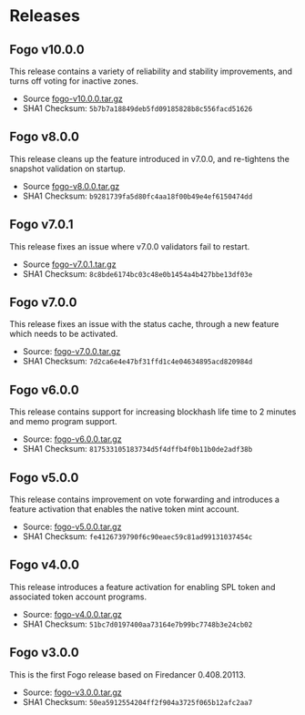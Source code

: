 # Releases

## Fogo v10.0.0

This release contains a variety of reliability and stability improvements, and turns off voting for inactive zones.
- Source [fogo-v10.0.0.tar.gz](https://static.fogo.io/fogo-v10.0.0.tar.gz)
- SHA1 Checksum: `5b7b7a18849deb5fd09185828b8c556facd51626`

## Fogo v8.0.0

This release cleans up the feature introduced in v7.0.0, and re-tightens the snapshot validation on startup.
- Source [fogo-v8.0.0.tar.gz](https://static.fogo.io/fogo-v8.0.0.tar.gz)
- SHA1 Checksum: `b9281739fa5d80fc4aa18f00b49e4ef6150474dd`

## Fogo v7.0.1

This release fixes an issue where v7.0.0 validators fail to restart.
- Source [fogo-v7.0.1.tar.gz](https://static.fogo.io/fogo-v7.0.1.tar.gz)
- SHA1 Checksum: `8c8bde6174bc03c48e0b1454a4b427bbe13df03e`

## Fogo v7.0.0

This release fixes an issue with the status cache, through a new feature which needs to be activated.

- Source: [fogo-v7.0.0.tar.gz](https://static.fogo.io/fogo-v7.0.0.tar.gz)
- SHA1 Checksum: `7d2ca6e4e47bf31ffd1c4e04634895acd820984d`

## Fogo v6.0.0

This release contains support for increasing blockhash life time to 2 minutes and memo program support.

- Source: [fogo-v6.0.0.tar.gz](https://static.fogo.io/fogo-v6.0.0.tar.gz)
- SHA1 Checksum: `817533105183734d5f4dffb4f0b11b0de2adf38b`

## Fogo v5.0.0

This release contains improvement on vote forwarding and introduces a feature activation that enables the native token mint account.

- Source: [fogo-v5.0.0.tar.gz](https://static.fogo.io/fogo-v5.0.0.tar.gz)
- SHA1 Checksum: `fe4126739790f6c90eaec59c81ad99131037454c`

## Fogo v4.0.0

This release introduces a feature activation for enabling SPL token and associated token account programs.

- Source: [fogo-v4.0.0.tar.gz](https://static.fogo.io/fogo-v4.0.0.tar.gz)
- SHA1 Checksum: `51bc7d0197400aa73164e7b99bc7748b3e24cb02`

## Fogo v3.0.0

This is the first Fogo release based on Firedancer 0.408.20113.

- Source: [fogo-v3.0.0.tar.gz](https://static.fogo.io/fogo-v3.0.0.tar.gz)
- SHA1 Checksum: `50ea5912554204ff2f904a3725f065b12afc2aa7`

